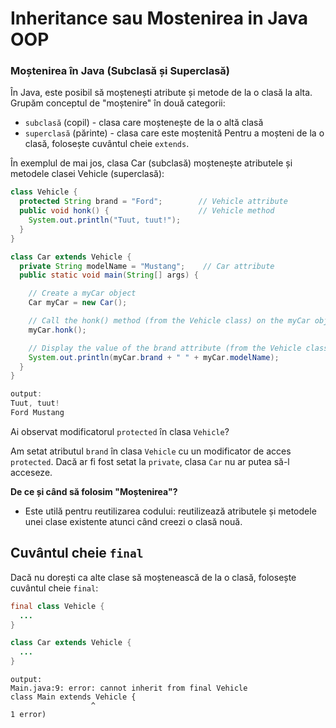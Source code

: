 # Inheritance sau Mostenirea in Java OOP

### Moștenirea în Java (Subclasă și Superclasă)
În Java, este posibil să moștenești atribute și metode de la o clasă la alta. Grupăm conceptul de "moștenire" în două categorii:

- `subclasă` (copil) - clasa care moștenește de la o altă clasă
- `superclasă` (părinte) - clasa care este moștenită
Pentru a moșteni de la o clasă, folosește cuvântul cheie `extends`.

În exemplul de mai jos, clasa Car (subclasă) moștenește atributele și metodele clasei Vehicle (superclasă):

```java
class Vehicle {
  protected String brand = "Ford";        // Vehicle attribute
  public void honk() {                    // Vehicle method
    System.out.println("Tuut, tuut!");
  }
}

class Car extends Vehicle {
  private String modelName = "Mustang";    // Car attribute
  public static void main(String[] args) {

    // Create a myCar object
    Car myCar = new Car();

    // Call the honk() method (from the Vehicle class) on the myCar object
    myCar.honk();

    // Display the value of the brand attribute (from the Vehicle class) and the value of the modelName from the Car class
    System.out.println(myCar.brand + " " + myCar.modelName);
  }
}

output:
Tuut, tuut!
Ford Mustang
```
Ai observat modificatorul `protected` în clasa `Vehicle`?

Am setat atributul `brand` în clasa `Vehicle` cu un modificator de acces `protected`. Dacă ar fi fost setat la `private`, clasa `Car` nu ar putea să-l acceseze.

**De ce și când să folosim "Moștenirea"?**
- Este utilă pentru reutilizarea codului: reutilizează atributele și metodele unei clase existente atunci când creezi o clasă nouă.

## Cuvântul cheie `final`
Dacă nu dorești ca alte clase să moștenească de la o clasă, folosește cuvântul cheie `final`:


```java
final class Vehicle {
  ...
}

class Car extends Vehicle {
  ...
}
```

```
output:
Main.java:9: error: cannot inherit from final Vehicle
class Main extends Vehicle {
                  ^
1 error)
```

